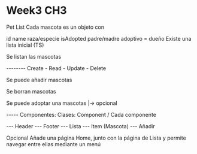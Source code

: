 # Week3 CH3

Pet List
Cada mascota es un objeto con

id
name
raza/especie
isAdopted
padre/madre adoptivo = dueño
Existe una lista inicial (TS)

Se listan las mascotas

-------- Create - Read - Update - Delete

Se puede añadir mascotas

Se borran mascotas

Se puede adoptar una mascotas |-> opcional

----- Componentes: Clases: Component / Cada componente

--- Header --- Footer --- Lista --- Item (Mascota) --- Añadir

Opcional
Añade una página Home, junto con la página de Lista y permite navegar entre ellas mediante un menú

